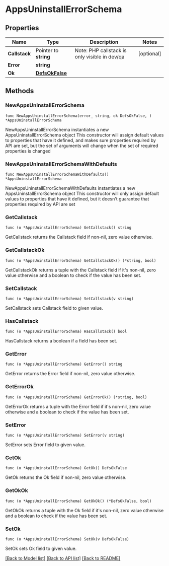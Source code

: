 # AppsUninstallErrorSchema

## Properties

Name | Type | Description | Notes
------------ | ------------- | ------------- | -------------
**Callstack** | Pointer to **string** | Note: PHP callstack is only visible in dev/qa | [optional] 
**Error** | **string** |  | 
**Ok** | [**DefsOkFalse**](DefsOkFalse.md) |  | 

## Methods

### NewAppsUninstallErrorSchema

`func NewAppsUninstallErrorSchema(error_ string, ok DefsOkFalse, ) *AppsUninstallErrorSchema`

NewAppsUninstallErrorSchema instantiates a new AppsUninstallErrorSchema object
This constructor will assign default values to properties that have it defined,
and makes sure properties required by API are set, but the set of arguments
will change when the set of required properties is changed

### NewAppsUninstallErrorSchemaWithDefaults

`func NewAppsUninstallErrorSchemaWithDefaults() *AppsUninstallErrorSchema`

NewAppsUninstallErrorSchemaWithDefaults instantiates a new AppsUninstallErrorSchema object
This constructor will only assign default values to properties that have it defined,
but it doesn't guarantee that properties required by API are set

### GetCallstack

`func (o *AppsUninstallErrorSchema) GetCallstack() string`

GetCallstack returns the Callstack field if non-nil, zero value otherwise.

### GetCallstackOk

`func (o *AppsUninstallErrorSchema) GetCallstackOk() (*string, bool)`

GetCallstackOk returns a tuple with the Callstack field if it's non-nil, zero value otherwise
and a boolean to check if the value has been set.

### SetCallstack

`func (o *AppsUninstallErrorSchema) SetCallstack(v string)`

SetCallstack sets Callstack field to given value.

### HasCallstack

`func (o *AppsUninstallErrorSchema) HasCallstack() bool`

HasCallstack returns a boolean if a field has been set.

### GetError

`func (o *AppsUninstallErrorSchema) GetError() string`

GetError returns the Error field if non-nil, zero value otherwise.

### GetErrorOk

`func (o *AppsUninstallErrorSchema) GetErrorOk() (*string, bool)`

GetErrorOk returns a tuple with the Error field if it's non-nil, zero value otherwise
and a boolean to check if the value has been set.

### SetError

`func (o *AppsUninstallErrorSchema) SetError(v string)`

SetError sets Error field to given value.


### GetOk

`func (o *AppsUninstallErrorSchema) GetOk() DefsOkFalse`

GetOk returns the Ok field if non-nil, zero value otherwise.

### GetOkOk

`func (o *AppsUninstallErrorSchema) GetOkOk() (*DefsOkFalse, bool)`

GetOkOk returns a tuple with the Ok field if it's non-nil, zero value otherwise
and a boolean to check if the value has been set.

### SetOk

`func (o *AppsUninstallErrorSchema) SetOk(v DefsOkFalse)`

SetOk sets Ok field to given value.



[[Back to Model list]](../README.md#documentation-for-models) [[Back to API list]](../README.md#documentation-for-api-endpoints) [[Back to README]](../README.md)


